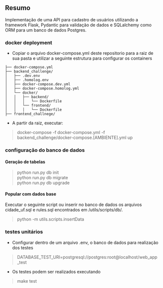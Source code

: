 ## Resumo
Implementação de uma API para cadastro de usuários utilizando a framework Flask, Pydantic para validação de dados e SQLalchemy como ORM para um banco de dados Postgres.

### docker deployment
- Copiar o arquivo docker-compose.yml deste repositorio para a raiz de sua pasta e utilizar a seguinte estrutura para configurar os containers
```
├── docker-compose.yml
├── backend_challenge/
│   ├── .dev.env
│   ├── .homolog.env
│   ├── docker-compose.dev.yml
│   ├── docker-compose.homolog.yml
│   └── docker/
│   │   ├── backend/
│   │   │   └── Dockerfile
│   │   └── frontend/
│   │   │   └── Dockerfile
├── frontend_challnege/
```
- A partir da raiz, executar:
> docker-compose -f docker-compose.yml -f backend_challenge/docker-compose.[AMBIENTE].yml up

### configuração do banco de dados
#### Geração de tabelas
> python run.py db init</br>
> python run.py db migrate</br>
> python run.py db upgrade</br>

#### Popular com dados base
Executar o seguinte script ou inserir no banco de dados os arquivos cidade_uf.sql e rules.sql encontrados em /utils/scripts/db/.
> python -m utils.scripts.insertData

### testes unitários
- Configurar dentro de um arquivo .env, o banco de dados para realização dos testes
> DATABASE_TEST_URI=postgresql://postgres:root@localhost/web_app_test
- Os testes podem ser realizados executando
> make test
